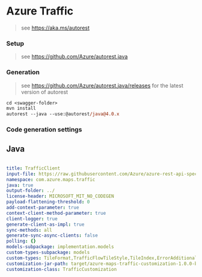 # Azure Traffic

> see https://aka.ms/autorest

### Setup
> see https://github.com/Azure/autorest.java

### Generation
> see https://github.com/Azure/autorest.java/releases for the latest version of autorest
```ps
cd <swagger-folder>
mvn install
autorest --java --use:@autorest/java@4.0.x
```

### Code generation settings

## Java

``` yaml

title: TrafficClient
input-file: https://raw.githubusercontent.com/Azure/azure-rest-api-specs/main/specification/maps/data-plane/Traffic/preview/1.0/traffic.json
namespace: com.azure.maps.traffic
java: true
output-folder: ../
license-header: MICROSOFT_MIT_NO_CODEGEN
payload-flattening-threshold: 0
add-context-parameter: true
context-client-method-parameter: true
client-logger: true
generate-client-as-impl: true
sync-methods: all
generate-sync-async-clients: false
polling: {}
models-subpackage: implementation.models
custom-types-subpackage: models
custom-types: TileFormat,TrafficFlowTileStyle,TileIndex,ErrorAdditionalInfo,ErrorDetail,ErrorResponse,ErrorResponseException,DelayMagnitude,IconCategory,IncidentDetailStyle,IncidentGeometryType,ProjectionStandard,ResponseFormat,SpeedUnit,TileFormat,TrafficFlowSegmentStyle,TrafficFlowTileStyle,TrafficIncidentTileStyle,TrafficIncidentPointOfInterest,TrafficFlowSegmentData,TrafficFlowSegmentDataFlowSegmentData,TrafficFlowSegmentDataFlowSegmentDataCoordinates,TrafficIncidentViewport,TrafficIncidentViewportViewpResp,TrafficState,Point
customization-jar-path: target/azure-maps-traffic-customization-1.0.0-beta.1.jar
customization-class: TrafficCustomization
```